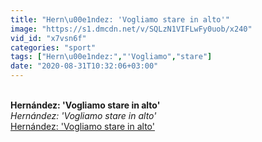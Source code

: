 ```yaml
---
title: "Hern\u00e1ndez: 'Vogliamo stare in alto'"
image: "https://s1.dmcdn.net/v/SQLzN1VIFLwFy0uob/x240"
vid_id: "x7vsn6f"
categories: "sport"
tags: ["Hern\u00e1ndez:","'Vogliamo","stare"]
date: "2020-08-31T10:32:06+03:00"
---
```

<br><b>Hernández: 'Vogliamo stare in alto'</b><br> <i>Hernández: 'Vogliamo stare in alto'</i><br> <u>Hernández: 'Vogliamo stare in alto'</u>
